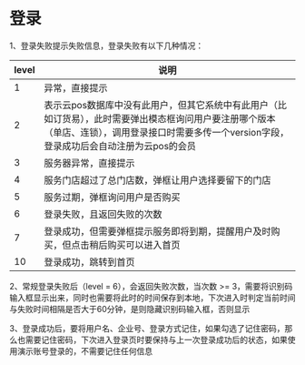 # 登录

1、登录失败提示失败信息，登录失败有以下几种情况：

| level |      说明        |
| ----- | --------------- |
|   1   | 异常，直接提示 |
|   2   | 表示云pos数据库中没有此用户，但其它系统中有此用户（比如订货易），此时需要弹出模态框询问用户要注册哪个版本（单店、连锁），调用登录接口时需要多传一个version字段，登录成功后会自动注册为云pos的会员 |
|   3   | 服务器异常，直接提示 |
|   4   | 服务门店超过了总门店数，弹框让用户选择要留下的门店 |
|   5   | 服务过期，弹框询问用户是否购买 |
|   6   | 登录失败，且返回失败的次数 |
|   7   | 登录成功，但需要弹框提示服务即将到期，提醒用户及时购买，但点击稍后购买可以进入首页 |
|   10  | 登录成功，跳转到首页 |

2、常规登录失败后（level = 6），会返回失败次数，当次数 >= 3，需要将识别码输入框显示出来，同时也需要将此时的时间保存到本地，下次进入时判定当前时间与失败时间相隔是否大于60分钟，是则隐藏识别码输入框，否则显示

3、登录成功后，要将用户名、企业号、登录方式记住，如果勾选了记住密码，那么也需要记住密码，下次进入登录页时要保持与上一次登录成功后的状态，如果使用演示账号登录的，不需要记住任何信息